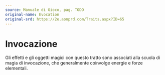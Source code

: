 ```yaml
---
source: Manuale di Gioco, pag. TODO
original-name: Evocation
original-srd: https://2e.aonprd.com/Traits.aspx?ID=65
---
```


# Invocazione

Gli effetti e gli oggetti magici con questo tratto sono associati alla scuola di
magia di invocazione, che generalmente coinvolge energie e forze elementali.
